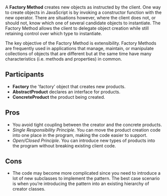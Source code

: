 A **Factory Method** creates new objects as instructed by the client. One way to create objects in JavaScript is by invoking a constructor function with the new operator. There are situations however, where the client does not, or should not, know which one of several candidate objects to instantiate. The Factory Method allows the client to delegate object creation while still retaining control over which type to instantiate.

The key objective of the Factory Method is extensibility. Factory Methods are frequently used in applications that manage, maintain, or manipulate collections of objects that are different but at the same time have many characteristics (i.e. methods and properties) in common.

## Participants

- **Factory** the 'factory' object that creates new products.
- **AbstractProduct** declares an interface for products.
- **ConcreteProduct** the product being created.

## Pros

- You avoid tight coupling between the creator and the concrete products.
- _Single Responsibility Principle_. You can move the product creation code into one place in the program, making the code easier to support.
- _Open/Closed Principle_. You can introduce new types of products into the program without breaking existing client code.

## Cons

- The code may become more complicated since you need to introduce a lot of new subclasses to implement the pattern. The best case scenario is when you’re introducing the pattern into an existing hierarchy of creator classes.
